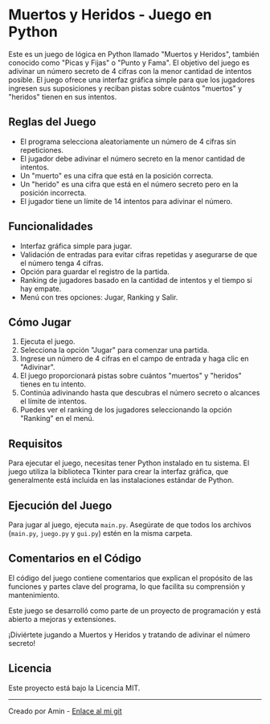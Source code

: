 # Muertos y Heridos - Juego en Python

Este es un juego de lógica en Python llamado "Muertos y Heridos", también conocido como "Picas y Fijas" o "Punto y Fama". El objetivo del juego es adivinar un número secreto de 4 cifras con la menor cantidad de intentos posible. El juego ofrece una interfaz gráfica simple para que los jugadores ingresen sus suposiciones y reciban pistas sobre cuántos "muertos" y "heridos" tienen en sus intentos.

## Reglas del Juego

- El programa selecciona aleatoriamente un número de 4 cifras sin repeticiones.
- El jugador debe adivinar el número secreto en la menor cantidad de intentos.
- Un "muerto" es una cifra que está en la posición correcta.
- Un "herido" es una cifra que está en el número secreto pero en la posición incorrecta.
- El jugador tiene un límite de 14 intentos para adivinar el número.

## Funcionalidades

- Interfaz gráfica simple para jugar.
- Validación de entradas para evitar cifras repetidas y asegurarse de que el número tenga 4 cifras.
- Opción para guardar el registro de la partida.
- Ranking de jugadores basado en la cantidad de intentos y el tiempo si hay empate.
- Menú con tres opciones: Jugar, Ranking y Salir.

## Cómo Jugar

1. Ejecuta el juego.
2. Selecciona la opción "Jugar" para comenzar una partida.
3. Ingrese un número de 4 cifras en el campo de entrada y haga clic en "Adivinar".
4. El juego proporcionará pistas sobre cuántos "muertos" y "heridos" tienes en tu intento.
5. Continúa adivinando hasta que descubras el número secreto o alcances el límite de intentos.
6. Puedes ver el ranking de los jugadores seleccionando la opción "Ranking" en el menú.

## Requisitos

Para ejecutar el juego, necesitas tener Python instalado en tu sistema. El juego utiliza la biblioteca Tkinter para crear la interfaz gráfica, que generalmente está incluida en las instalaciones estándar de Python.

## Ejecución del Juego

Para jugar al juego, ejecuta `main.py`. Asegúrate de que todos los archivos (`main.py`, `juego.py` y `gui.py`) estén en la misma carpeta.


## Comentarios en el Código

El código del juego contiene comentarios que explican el propósito de las funciones y partes clave del programa, lo que facilita su comprensión y mantenimiento.

Este juego se desarrolló como parte de un proyecto de programación y está abierto a mejoras y extensiones.

¡Diviértete jugando a Muertos y Heridos y tratando de adivinar el número secreto!

## Licencia

Este proyecto está bajo la Licencia MIT.

---
Creado por Amin - [Enlace al mi git](https://github.com/xxSTUX)


